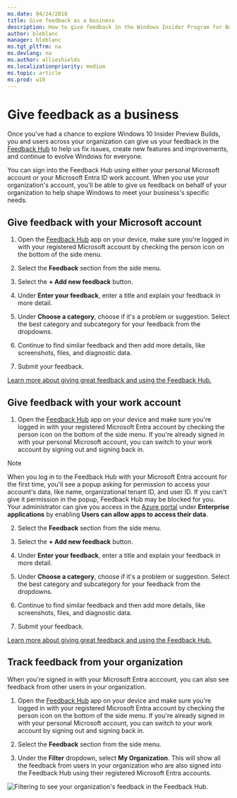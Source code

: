```yaml
---
ms.date: 04/24/2018
title: Give feedback as a business
description: How to give feedback in the Windows Insider Program for Business
author: bleblanc
manager: bleblanc
ms.tgt_pltfrm: na
ms.devlang: na
ms.author: allieshields
ms.localizationpriority: medium
ms.topic: article
ms.prod: w10
---
```


# Give feedback as a business

Once you've had a chance to explore Windows 10 Insider Preview Builds, you and users across your organization can give us your feedback in the [Feedback Hub](https://aka.ms/WIPFeedbackHub) to help us fix issues, create new features and improvements, and continue to evolve Windows for everyone.

You can sign into the Feedback Hub using either your personal Microsoft account or your Microsoft Entra ID work account. When you use your organization's account, you'll be able to give us feedback on behalf of your organization to help shape Windows to meet your business's specific needs.

## Give feedback with your Microsoft account

1. Open the [Feedback Hub](https://aka.ms/WIPFeedbackHub) app on your device, make sure you're logged in with your registered Microsoft account by checking the person icon on the bottom of the side menu.

2. Select the **Feedback** section from the side menu.

3. Select the **+ Add new feedback** button.

4. Under **Enter your feedback**, enter a title and explain your feedback in more detail.

5. Under **Choose a category**, choose if it's a problem or suggestion. Select the best category and subcategory for your feedback from the dropdowns. 

6. Continue to find similar feedback and then add more details, like screenshots, files, and diagnostic data.

7. Submit your feedback.

[Learn more about giving great feedback and using the Feedback Hub.](../feedback.md)

## Give feedback with your work account

1. Open the [Feedback Hub](https://aka.ms/WIPFeedbackHub) app on your device and make sure you're logged in with your registered Microsoft Entra account by checking the person icon on the bottom of the side menu. If you're already signed in with your personal Microsoft account, you can switch to your work account by signing out and signing back in.

> [!NOTE] 
> When you log in to the Feedback Hub with your Microsoft Entra account for the first time, you'll see a popup asking for permission to access your account's data, like name, organizational tenant ID, and user ID. If you can't give it permission in the popup, Feedback Hub may be blocked for you. Your administrator can give you access in the [Azure portal](https://portal.azure.com/) under **Enterprise applications** by enabling **Users can allow apps to access their data**. 

2. Select the **Feedback** section from the side menu.

3. Select the **+ Add new feedback** button.

4. Under **Enter your feedback**, enter a title and explain your feedback in more detail.

5. Under **Choose a category**, choose if it's a problem or suggestion. Select the best category and subcategory for your feedback from the dropdowns. 

6. Continue to find similar feedback and then add more details, like screenshots, files, and diagnostic data.

7. Submit your feedback.

[Learn more about giving great feedback and using the Feedback Hub.](../feedback.md)

## Track feedback from your organization

When you're signed in with your Microsoft Entra acccount, you can also see feedback from other users in your organization.

1. Open the [Feedback Hub](https://aka.ms/WIPFeedbackHub) app on your device and make sure you're logged in with your registered Microsoft Entra account by checking the person icon on the bottom of the side menu. If you're already signed in with your personal Microsoft account, you can switch to your work account by signing out and signing back in.

2. Select the **Feedback** section from the side menu.

2. Under the **Filter** dropdown, select **My Organization**. This will show all the feedback from users in your organization who are also signed into the Feedback Hub using their registered Microsoft Entra accounts.

![Filtering to see your organization's feedback in the Feedback Hub.](images/wip-4-biz-feedback.png)
